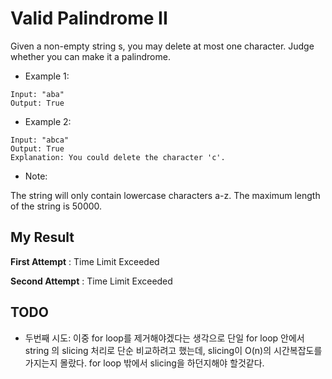 # Valid Palindrome II

Given a non-empty string s, you may delete at most one character. Judge whether you can make it a palindrome.


- Example 1:

```
Input: "aba"
Output: True
```

- Example 2:

```
Input: "abca"
Output: True
Explanation: You could delete the character 'c'.
```

- Note:

The string will only contain lowercase characters a-z. The maximum length of the string is 50000.

## My Result

**First Attempt** : Time Limit Exceeded

**Second Attempt** : Time Limit Exceeded

## TODO

- 두번째 시도: 이중 for loop를 제거해야겠다는 생각으로 단일 for loop 안에서 string 의 slicing 처리로 단순 비교하려고 했는데, slicing이 O(n)의 시간복잡도를 가지는지 몰랐다. for loop 밖에서 slicing을 하던지해야 할것같다. 

